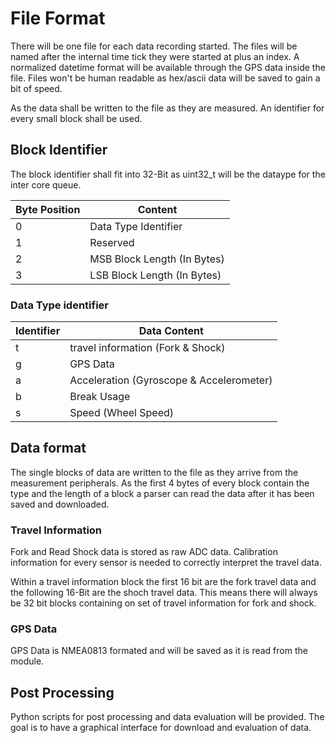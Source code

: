 # File Format

There will be one file for each data recording started. The files will be named after the internal time tick they were started at plus an index. A normalized datetime format will be available through the GPS data inside the file. Files won't be human readable as hex/ascii data will be saved to gain a bit of speed.

As the data shall be written to the file as they are measured. An identifier for every small block shall be used.

## Block Identifier

The block identifier shall fit into 32-Bit as uint32_t will be the dataype for the inter core queue.

Byte Position | Content
--------------|-----------------------------
0             | Data Type Identifier
1             | Reserved
2             | MSB Block Length (In Bytes)
3             | LSB Block Length (In Bytes)


### Data Type identifier

Identifier  | Data Content
------------|-----------------------------------------
t           | travel information (Fork & Shock)
g           | GPS Data
a           | Acceleration (Gyroscope & Accelerometer)
b           | Break Usage
s           | Speed (Wheel Speed)


## Data format

The single blocks of data are written to the file as they arrive from the measurement peripherals. As the first 4 bytes of every block contain the type and the length of a block a parser can read the data after it has been saved and downloaded.

### Travel Information

Fork and Read Shock data is stored as raw ADC data. Calibration information for every sensor is needed to correctly interpret the travel data.

Within a travel information block the first 16 bit are the fork travel data and the following 16-Bit are the shoch travel data. This means there will always be 32 bit blocks containing on set of travel information for fork and shock.

### GPS Data

GPS Data is NMEA0813 formated and will be saved as it is read from the module.


## Post Processing

Python scripts for post processing and data evaluation will be provided. The goal is to have a graphical interface for download and evaluation of data.






